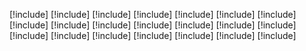[!include[](pm-homepage.md)]
[!include[](pm-data-manager.md)]
[!include[](pm-data-sources.md)]
[!include[](pm-common-connectors.md)]
[!include[](pm-entities.md)]
[!include[](pm-configure-data.md)]
[!include[](pm-map.md)]
[!include[](pm-match.md)]
[!include[](pm-merge.md)] 
[!include[](pm-activities.md)]
[!include[](pm-relationships.md)]
[!include[](pm-enrichment.md)] 
[!include[](pm-segments.md)] 
[!include[](pm-measures.md)]
[!include[](pm-admin.md)] 
[!include[](pm-settings.md)] 
[!include[](pm-permissions.md)] 
[!include[](pm-manage-search.md)] 
[!include[](pm-connectors.md)] 
[!include[](pm-apis.md)]
[!include[](pm-known-issues.md)] 
